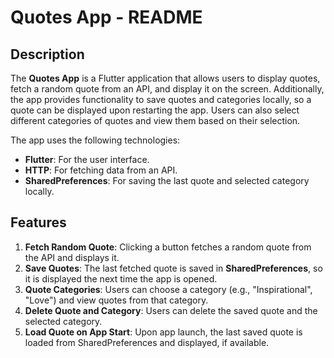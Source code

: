 # Quotes App - README

## Description

The **Quotes App** is a Flutter application that allows users to display quotes, fetch a random quote from an API, and display it on the screen. Additionally, the app provides functionality to save quotes and categories locally, so a quote can be displayed upon restarting the app. Users can also select different categories of quotes and view them based on their selection.

The app uses the following technologies:
- **Flutter**: For the user interface.
- **HTTP**: For fetching data from an API.
- **SharedPreferences**: For saving the last quote and selected category locally.

## Features

1. **Fetch Random Quote**: Clicking a button fetches a random quote from the API and displays it.
2. **Save Quotes**: The last fetched quote is saved in **SharedPreferences**, so it is displayed the next time the app is opened.
3. **Quote Categories**: Users can choose a category (e.g., "Inspirational", "Love") and view quotes from that category.
4. **Delete Quote and Category**: Users can delete the saved quote and the selected category.
5. **Load Quote on App Start**: Upon app launch, the last saved quote is loaded from SharedPreferences and displayed, if available.
